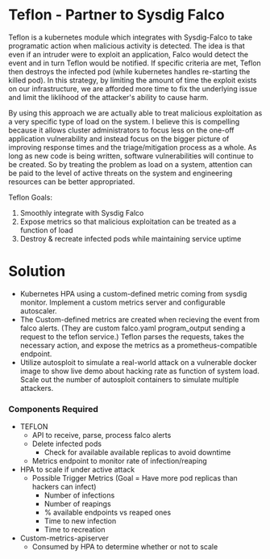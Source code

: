 # Teflon - Partner to Sysdig Falco
Teflon is a kubernetes module which integrates with Sysdig-Falco to take programatic action when malicious activity is detected. The idea is that even if an intruder were to exploit an application, Falco would detect the event and in turn Teflon would be notified.  If specific criteria are met, Teflon then destroys the infected pod (while kubernetes handles re-starting the killed pod). In this strategy, by limiting the amount of time the exploit exists on our infrastructure, we are afforded more time to fix the underlying issue and limit the liklihood of the attacker's ability to cause harm.

By using this approach we are actually able to treat malicious exploitation as a very specific type of load on the system. I believe this is compelling because it allows cluster administrators to focus less on the one-off application vulnerability and instead focus on the bigger picture of improving response times and the triage/mitigation process as a whole. As long as new code is being written, software vulnerabilities will continue to be created. So by treating the problem as load on a system, attention can be paid to the level of active threats on the system and engineering resources can be better appropriated.  

Teflon Goals:
  1) Smoothly integrate with Sysdig Falco
  2) Expose metrics so that malicious exploitation can be treated as a function of load
  3) Destroy & recreate infected pods while maintaining service uptime

# Solution
  - Kubernetes HPA using a custom-defined metric coming from sysdig monitor. Implement a custom metrics server and configurable autoscaler.
  - The Custom-defined metrics are created when recieving the event from falco alerts. (They are custom falco.yaml program_output sending a request to the teflon service.) Teflon parses the requests, takes the necessary action, and expose the metrics as a prometheus-compatible endpoint.
  - Utilize autosploit to simulate a real-world attack on a vulnerable docker image to show live demo about hacking rate as function of system load. Scale out the number of autosploit containers to simulate multiple attackers.

### Components Required
  - TEFLON
    - API to receive, parse, process falco alerts
    - Delete infected pods
      - Check for available available replicas to avoid downtime
    - Metrics endpoint to monitor rate of infection/reaping
  - HPA to scale if under active attack
    - Possible Trigger Metrics (Goal = Have more pod replicas than hackers can infect)
      - Number of infections
      - Number of reapings
      - % available endpoints vs reaped ones
      - Time to new infection
      - Time to recreation
  - Custom-metrics-apiserver
    - Consumed by HPA to determine whether or not to scale

